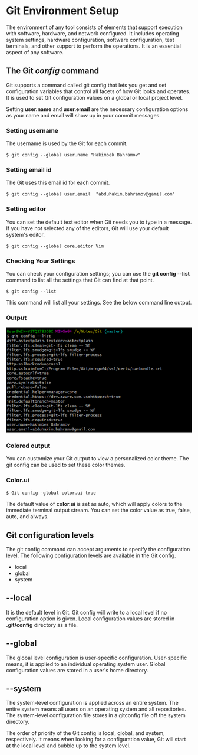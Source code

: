 # Git Environment Setup
The environment of any tool consists of elements that support execution with software, hardware, and network configured. It includes operating system settings, hardware configuration, software configuration, test terminals, and other support to perform the operations. It is an essential aspect of any software.

## The Git *config* command
Git supports a command called git config that lets you get and set configuration variables that control all facets of how Git looks and operates. It is used to set Git configuration values on a global or local project level.

Setting **user.name** and **user.email** are the necessary configuration options as your name and email will show up in your commit messages.

### Setting username
The username is used by the Git for each commit.
```
$ git config --global user.name "Hakimbek Bahramov"  
```

### Setting email id
The Git uses this email id for each commit.
```
$ git config --global user.email  "abduhakim.bahramov@gamil.com"  
```

### Setting editor
You can set the default text editor when Git needs you to type in a message. If you have not selected any of the editors, Git will use your default system's editor.

```
$ git config --global core.editor Vim  
```

### Checking Your Settings
You can check your configuration settings; you can use the **git config --list** command to list all the settings that Git can find at that point.

```
$ git config --list  
```

This command will list all your settings. See the below command line output.

### Output
![config list](image/config-list.png)

### Colored output
You can customize your Git output to view a personalized color theme. The git config can be used to set these color themes.

### Color.ui

```
$ Git config -global color.ui true  
```

The default value of **color.ui** is set as auto, which will apply colors to the immediate terminal output stream. You can set the color value as true, false, auto, and always.

## Git configuration levels
The git config command can accept arguments to specify the configuration level. The following configuration levels are available in the Git config.

- local
- global
- system

## --local
It is the default level in Git. Git config will write to a local level if no configuration option is given. Local configuration values are stored in **.git/config** directory as a file.

## --global
The global level configuration is user-specific configuration. User-specific means, it is applied to an individual operating system user. Global configuration values are stored in a user's home directory.

## --system
The system-level configuration is applied across an entire system. The entire system means all users on an operating system and all repositories. The system-level configuration file stores in a gitconfig file off the system directory.

The order of priority of the Git config is local, global, and system, respectively. It means when looking for a configuration value, Git will start at the local level and bubble up to the system level.
